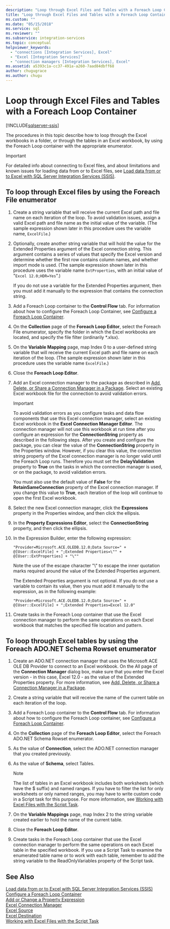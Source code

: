 ```yaml
---
description: "Loop through Excel Files and Tables with a Foreach Loop Container"
title: "Loop through Excel Files and Tables with a Foreach Loop Container | Microsoft Docs"
ms.custom: ""
ms.date: "05/15/2018"
ms.service: sql
ms.reviewer: ""
ms.subservice: integration-services
ms.topic: conceptual
helpviewer_keywords: 
  - "connections [Integration Services], Excel"
  - "Excel [Integration Services]"
  - "connection managers [Integration Services], Excel"
ms.assetid: a5393c1a-cc37-491a-a260-7aad84dbff68
author: chugugrace
ms.author: chugu
---
```

# Loop through Excel Files and Tables with a Foreach Loop Container

[!INCLUDE[sqlserver-ssis](../../includes/applies-to-version/sqlserver-ssis.md)]


  The procedures in this topic describe how to loop through the Excel workbooks in a folder, or through the tables in an Excel workbook, by using the Foreach Loop container with the appropriate enumerator.  

> [!IMPORTANT]
> For detailed info about connecting to Excel files, and about limitations and known issues for loading data from or to Excel files, see [Load data from or to Excel with SQL Server Integration Services (SSIS)](../load-data-to-from-excel-with-ssis.md).
 
## To loop through Excel files by using the Foreach File enumerator  
  
1.  Create a string variable that will receive the current Excel path and file name on each iteration of the loop. To avoid validation issues, assign a valid Excel path and file name as the initial value of the variable. (The sample expression shown later in this procedure uses the variable name, `ExcelFile`.)  
  
2.  Optionally, create another string variable that will hold the value for the Extended Properties argument of the Excel connection string. This argument contains a series of values that specify the Excel version and determine whether the first row contains column names, and whether import mode is used. (The sample expression shown later in this procedure uses the variable name `ExtProperties`, with an initial value of "`Excel 12.0;HDR=Yes`".)  
  
     If you do not use a variable for the Extended Properties argument, then you must add it manually to the expression that contains the connection string.  
  
3.  Add a Foreach Loop container to the **Control Flow** tab. For information about how to configure the Foreach Loop Container, see [Configure a Foreach Loop Container](./foreach-loop-container.md).  
  
4.  On the **Collection** page of the **Foreach Loop Editor**, select the Foreach File enumerator, specify the folder in which the Excel workbooks are located, and specify the file filter (ordinarily *.xlsx).  
  
5.  On the **Variable Mapping** page, map Index 0 to a user-defined string variable that will receive the current Excel path and file name on each iteration of the loop. (The sample expression shown later in this procedure uses the variable name `ExcelFile`.)  
  
6.  Close the **Foreach Loop Editor**.  
  
7.  Add an Excel connection manager to the package as described in [Add, Delete, or Share a Connection Manager in a Package](/previous-versions/sql/sql-server-2016/ms140237(v=sql.130)). Select an existing Excel workbook file for the connection to avoid validation errors.  
  
    > [!IMPORTANT]  
    >  To avoid validation errors as you configure tasks and data flow components that use this Excel connection manager, select an existing Excel workbook in the **Excel Connection Manager Editor**. The connection manager will not use this workbook at run time after you configure an expression for the **ConnectionString** property as described in the following steps. After you create and configure the package, you can clear the value of the **ConnectionString** property in the Properties window. However, if you clear this value, the connection string property of the Excel connection manager is no longer valid until the Foreach Loop runs. Therefore you must set the **DelayValidation** property to **True** on the tasks in which the connection manager is used, or on the package, to avoid validation errors.  
    >   
    >  You must also use the default value of **False** for the **RetainSameConnection** property of the Excel connection manager. If you change this value to **True**, each iteration of the loop will continue to open the first Excel workbook.  
  
8.  Select the new Excel connection manager, click the **Expressions** property in the Properties window, and then click the ellipsis.  
  
9. In the **Property Expressions Editor**, select the **ConnectionString** property, and then click the ellipsis.  
  
10. In the Expression Builder, enter the following expression:  
  
    ```  
    "Provider=Microsoft.ACE.OLEDB.12.0;Data Source=" +  @[User::ExcelFile] + ";Extended Properties=\"" + @[User::ExtProperties] + "\""  
    ```  
  
     Note the use of the escape character "\\" to escape the inner quotation marks required around the value of the Extended Properties argument.  
  
     The Extended Properties argument is not optional. If you do not use a variable to contain its value, then you must add it manually to the expression, as in the following example:  
  
    ```  
    "Provider=Microsoft.ACE.OLEDB.12.0;Data Source=" +  @[User::ExcelFile] + ";Extended Properties=Excel 12.0"  
    ```  
  
11. Create tasks in the Foreach Loop container that use the Excel connection manager to perform the same operations on each Excel workbook that matches the specified file location and pattern.  
  
## To loop through Excel tables by using the Foreach ADO.NET Schema Rowset enumerator  
  
1.  Create an ADO.NET connection manager that uses the Microsoft ACE OLE DB Provider to connect to an Excel workbook. On the All page of the **Connection Manager** dialog box, make sure that you enter the Excel version - in this case, Excel 12.0 - as the value of the Extended Properties property. For more information, see [Add, Delete, or Share a Connection Manager in a Package](/previous-versions/sql/sql-server-2016/ms140237(v=sql.130)).  
  
2.  Create a string variable that will receive the name of the current table on each iteration of the loop.  
  
3.  Add a Foreach Loop container to the **Control Flow** tab. For information about how to configure the Foreach Loop container, see [Configure a Foreach Loop Container](./foreach-loop-container.md).  
  
4.  On the **Collection** page of the **Foreach Loop Editor**, select the Foreach ADO.NET Schema Rowset enumerator.  
  
5.  As the value of **Connection**, select the ADO.NET connection manager that you created previously.  
  
6.  As the value of **Schema**, select Tables.  
  
    > [!NOTE]  
    >  The list of tables in an Excel workbook includes both worksheets (which have the $ suffix) and named ranges. If you have to filter the list for only worksheets or only named ranges, you may have to write custom code in a Script task for this purpose. For more information, see [Working with Excel Files with the Script Task](../../integration-services/extending-packages-scripting-task-examples/working-with-excel-files-with-the-script-task.md).  
  
7.  On the **Variable Mappings** page, map Index 2 to the string variable created earlier to hold the name of the current table.  
  
8.  Close the **Foreach Loop Editor**.  
  
9. Create tasks in the Foreach Loop container that use the Excel connection manager to perform the same operations on each Excel table in the specified workbook. If you use a Script Task to examine the enumerated table name or to work with each table, remember to add the string variable to the ReadOnlyVariables property of the Script task.  
  
## See Also  
 [Load data from or to Excel with SQL Server Integration Services (SSIS)](../load-data-to-from-excel-with-ssis.md)  
 [Configure a Foreach Loop Container](./foreach-loop-container.md)   
 [Add or Change a Property Expression](../../integration-services/expressions/add-or-change-a-property-expression.md)   
 [Excel Connection Manager](../../integration-services/connection-manager/excel-connection-manager.md)   
 [Excel Source](../../integration-services/data-flow/excel-source.md)   
 [Excel Destination](../../integration-services/data-flow/excel-destination.md)   
 [Working with Excel Files with the Script Task](../../integration-services/extending-packages-scripting-task-examples/working-with-excel-files-with-the-script-task.md)  
  
